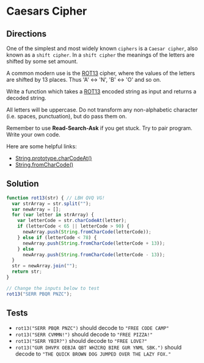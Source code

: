 # Caesars Cipher

## Directions

One of the simplest and most widely known `ciphers` is a `Caesar cipher`, also known as a `shift cipher`. In a `shift cipher` the meanings of the letters are shifted by some set amount.

A common modern use is the [ROT13](https://en.wikipedia.org/wiki/ROT13) cipher, where the values of the letters are shifted by 13 places. Thus 'A' ↔ 'N', 'B' ↔ 'O' and so on.

Write a function which takes a [ROT13](https://en.wikipedia.org/wiki/ROT13) encoded string as input and returns a decoded string.

All letters will be uppercase. Do not transform any non-alphabetic character (i.e. spaces, punctuation), but do pass them on.

Remember to use **Read-Search-Ask** if you get stuck. Try to pair program. Write your own code.

Here are some helpful links:

* [String.prototype.charCodeAt()](https://developer.mozilla.org/en-US/docs/Web/JavaScript/Reference/Global_Objects/String/charCodeAt)
* [String.fromCharCode()](https://developer.mozilla.org/en-US/docs/Web/JavaScript/Reference/Global_Objects/String/fromCharCode)

## Solution

```javascript
function rot13(str) { // LBH QVQ VG!
  var strArray = str.split("");
  var newArray = [];
  for (var letter in strArray) {
    var letterCode = str.charCodeAt(letter);
    if (letterCode < 65 || letterCode > 90) {
      newArray.push(String.fromCharCode(letterCode));
    } else if (letterCode < 78) {
      newArray.push(String.fromCharCode(letterCode + 13));
    } else
      newArray.push(String.fromCharCode(letterCode - 13));
  }
  str = newArray.join("");
  return str;
}

// Change the inputs below to test
rot13("SERR PBQR PNZC");
```

## Tests

* `rot13("SERR PBQR PNZC")` should decode to `"FREE CODE CAMP"`
* `rot13("SERR CVMMN!")` should decode to `"FREE PIZZA!"`
* `rot13("SERR YBIR?")` should decode to `"FREE LOVE?"`
* `rot13("GUR DHVPX OEBJA QBT WHZCRQ BIRE GUR YNML SBK.")` should decode to `"THE QUICK BROWN DOG JUMPED OVER THE LAZY FOX."`
